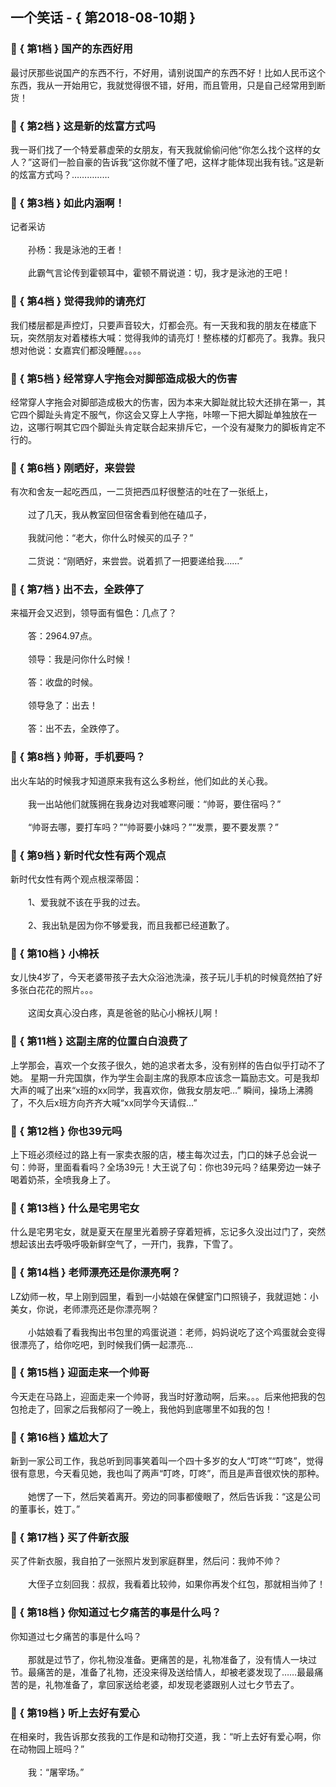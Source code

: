## 一个笑话 - { 第2018-08-10期 }
</hr>

### :jack_o_lantern: { 第1档 } 国产的东西好用
最讨厌那些说国产的东西不行，不好用，请别说国产的东西不好！比如人民币这个东西，我从一开始用它，我就觉得很不错，好用，而且管用，只是自己经常用到断货！


### :jack_o_lantern: { 第2档 } 这是新的炫富方式吗
我一哥们找了一个特爱慕虚荣的女朋友，有天我就偷偷问他“你怎么找个这样的女人？”这哥们一脸自豪的告诉我“这你就不懂了吧，这样才能体现出我有钱。”这是新的炫富方式吗？……………


### :jack_o_lantern: { 第3档 } 如此内涵啊！
记者采访<br/><br/>　　孙杨：我是泳池的王者！<br/><br/>　　此霸气言论传到霍顿耳中，霍顿不屑说道：切，我才是泳池的王吧！


### :jack_o_lantern: { 第4档 } 觉得我帅的请亮灯
我们楼层都是声控灯，只要声音较大，灯都会亮。有一天我和我的朋友在楼底下玩，突然朋友对着楼栋大喊：觉得我帅的请亮灯！整栋楼的灯都亮了。我靠。我只想对他说：女嘉宾们都没睡醒。。。。


### :jack_o_lantern: { 第5档 } 经常穿人字拖会对脚部造成极大的伤害
经常穿人字拖会对脚部造成极大的伤害，因为本来大脚趾就比较大还排在第一，其它四个脚趾头肯定不服气，你这会又穿上人字拖，咔嚓一下把大脚趾单独放在一边，这哪行啊其它四个脚趾头肯定联合起来排斥它，一个没有凝聚力的脚板肯定不行的。


### :jack_o_lantern: { 第6档 } 刚晒好，来尝尝
有次和舍友一起吃西瓜，一二货把西瓜籽很整洁的吐在了一张纸上，<br/><br/>　　过了几天，我从教室回但宿舍看到他在磕瓜子，<br/><br/>　　我就问他：“老大，你什么时候买的瓜子？”<br/><br/>　　二货说：“刚晒好，来尝尝。说着抓了一把要递给我……”


### :jack_o_lantern: { 第7档 } 出不去，全跌停了
来福开会又迟到，领导面有愠色：几点了？<br/><br/>　　答：2964.97点。<br/><br/>　　领导：我是问你什么时候！<br/><br/>　　答：收盘的时候。<br/><br/>　　领导急了：出去！<br/><br/>　　答：出不去，全跌停了。


### :jack_o_lantern: { 第8档 } 帅哥，手机要吗？
出火车站的时候我才知道原来我有这么多粉丝，他们如此的关心我。<br/><br/>　　我一出站他们就簇拥在我身边对我嘘寒问暖：“帅哥，要住宿吗？”<br/><br/>　　“帅哥去哪，要打车吗？”“帅哥要小妹吗？”“发票，要不要发票？”


### :jack_o_lantern: { 第9档 } 新时代女性有两个观点
新时代女性有两个观点根深蒂固：<br/><br/>　　1、爱我就不该在乎我的过去。<br/><br/>　　2、我出轨是因为你不够爱我，而且我都已经道歉了。


### :jack_o_lantern: { 第10档 } 小棉袄
女儿快4岁了，今天老婆带孩子去大众浴池洗澡，孩子玩儿手机的时候竟然拍了好多张白花花的照片。。。<br/><br/>　　这闺女真心没白疼，真是爸爸的贴心小棉袄儿啊！


### :jack_o_lantern: { 第11档 } 这副主席的位置白白浪费了
上学那会，喜欢一个女孩子很久，她的追求者太多，没有别样的告白似乎打动不了她。 星期一升完国旗，作为学生会副主席的我原本应该念一篇励志文。可是我却大声的喊了出来“x班的xx同学，我喜欢你，做我女朋友吧…” 瞬间，操场上沸腾了，不久后x班方向齐齐大喊“xx同学今天请假…”


### :jack_o_lantern: { 第12档 } 你也39元吗
上下班必须经过的路上有一家卖衣服的店，楼主每次过去，门口的妹子总会说一句：帅哥，里面看看吗？全场39元！大王说了句：你也39元吗？结果旁边一妹子喝着奶茶，全喷我身上了。


### :jack_o_lantern: { 第13档 } 什么是宅男宅女
什么是宅男宅女，就是夏天在屋里光着膀子穿着短裤，忘记多久没出过门了，突然想起该出去呼吸呼吸新鲜空气了，一开门，我靠，下雪了。


### :jack_o_lantern: { 第14档 } 老师漂亮还是你漂亮啊？
LZ幼师一枚，早上刚到园里，看到一小姑娘在保健室门口照镜子，我就逗她：小美女，你说，老师漂亮还是你漂亮啊？<br/><br/>　　小姑娘看了看我掏出书包里的鸡蛋说道：老师，妈妈说吃了这个鸡蛋就会变得很漂亮了，给你吃吧，到时候我们俩一起漂亮…


### :jack_o_lantern: { 第15档 } 迎面走来一个帅哥
今天走在马路上，迎面走来一个帅哥，我当时好激动啊，后来。。。后来他把我的包包抢走了，回家之后我郁闷了一晚上，我他妈到底哪里不如我的包！


### :jack_o_lantern: { 第16档 } 尴尬大了
新到一家公司工作，我总听到同事笑着叫一个四十多岁的女人“叮咚”“叮咚”，觉得很有意思，今天看见她，我也叫了两声“叮咚，叮咚”，而且是声音很欢快的那种。<br/><br/>　　她愣了一下，然后笑着离开。旁边的同事都傻眼了，然后告诉我：“这是公司的董事长，姓丁。”


### :jack_o_lantern: { 第17档 } 买了件新衣服
买了件新衣服，我自拍了一张照片发到家庭群里，然后问：我帅不帅？<br/><br/>　　大侄子立刻回我：叔叔，我看着比较帅，如果你再发个红包，那就相当帅了！


### :jack_o_lantern: { 第18档 } 你知道过七夕痛苦的事是什么吗？
你知道过七夕痛苦的事是什么吗？<br/><br/>　　那就是过节了，你礼物没准备。更痛苦的是，礼物准备了，没有情人一块过节。最痛苦的是，准备了礼物，还没来得及送给情人，却被老婆发现了……最最痛苦的是，礼物准备了，拿回家送给老婆，却发现老婆跟别人过七夕节去了。


### :jack_o_lantern: { 第19档 } 听上去好有爱心
在相亲时，我告诉那女孩我的工作是和动物打交道，我：“听上去好有爱心啊，你在动物园上班吗？”<br/><br/>　　我：“屠宰场。”

